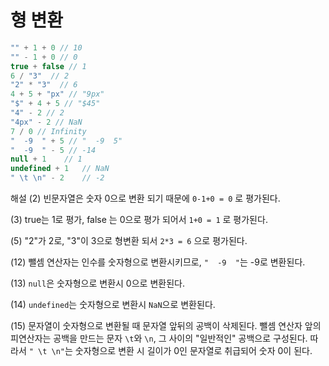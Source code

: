 # 형 변환

```javascript
"" + 1 + 0 // 10
"" - 1 + 0 // 0
true + false // 1
6 / "3"  // 2
"2" * "3"  // 6
4 + 5 + "px" // "9px"
"$" + 4 + 5 // "$45"
"4" - 2 // 2
"4px" - 2 // NaN
7 / 0 // Infinity
"  -9  " + 5 // "  -9  5"
"  -9  " - 5 // -14
null + 1    // 1
undefined + 1   // NaN
" \t \n" - 2    // -2
```

해설
(2) 빈문자열은 숫자 0으로 변환 되기 때문에 `0-1+0 = 0` 로 평가된다.

(3) true는 1로 평가, false 는 0으로 평가 되어서 `1+0 = 1` 로 평가된다.

(5) "2"가 2로, "3"이 3으로 형변환 되서 `2*3 = 6` 으로 평가된다.

(12) 뺄셈 연산자는 인수를 숫자형으로 변환시키므로, `"  -9  "`는 -9로 변환된다.

(13) `null`은 숫자형으로 변환시 0으로 변환된다.

(14) `undefined`는 숫자형으로 변환시 `NaN`으로 변환된다.

(15) 문자열이 숫자형으로 변환될 때 문자열 앞뒤의 공백이 삭제된다. 뺄셈 연산자 앞의 피연산자는 공백을 만드는 문자 `\t`와 `\n`, 그 사이의 "일반적인" 공백으로 구성된다. 따라서 `" \t \n"`는 숫자형으로 변환 시 길이가 0인 문자열로 취급되어 숫자 0이 된다. 

